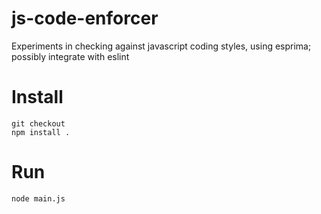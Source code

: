js-code-enforcer
================

Experiments in checking against javascript coding styles, using esprima; possibly integrate with eslint

Install
=======
    git checkout
    npm install .

Run
======
    node main.js
